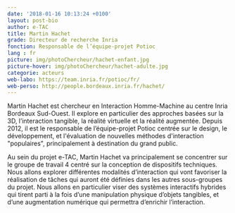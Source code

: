```yaml
---
date: '2018-01-16 10:13:24 +0100'
layout: post-bio
author: e-TAC
title: Martin Hachet
grade: Directeur de recherche Inria
fonction: Responsable de l’équipe-projet Potioc
lang : fr
picture: img/photoChercheur/hachet-enfant.jpg
picture-hover: img/photoChercheur/hachet-adulte.jpg
categorie: acteurs
web-labo: https://team.inria.fr/potioc/fr/
web-perso: http://people.bordeaux.inria.fr/hachet/
---
```



Martin Hachet est chercheur en Interaction Homme-Machine au centre Inria Bordeaux Sud-Ouest. Il explore en particulier des approches basées sur la 3D, l’interaction tangible, la réalité virtuelle et la réalité augmentée. Depuis 2012, il est le responsable de l’équipe-projet Potioc centrée sur le design, le développement, et l'évaluation de nouvelles méthodes d'interaction "populaires", principalement à destination du grand public.  


Au sein du projet e-TAC, Martin Hachet va principalement se concentrer sur le groupe de travail 4 centré sur la conception de dispositifs techniques. Nous allons explorer différentes modalités d’interaction qui vont favoriser la réalisation de tâches qui auront été définies dans les autres sous-groupes du projet. Nous allons en particulier viser des systèmes interactifs hybrides qui tirent parti à la fois d’une manipulation physique d’objets tangibles, et d’une augmentation numérique qui permettra d’enrichir l’interaction.  


